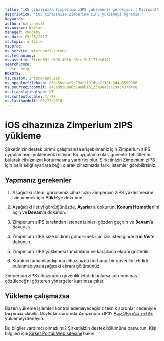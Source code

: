 ```yaml
---
title: "iOS cihazınıza Zimperium zIPS yüklemeniz gerekiyor | Microsoft Docs"
description: "iOS cihazınıza Zimperium zIPS yüklemeyi öğrenin."
keywords: 
author: barlanmsft
ms.author: barlan
manager: dougeby
ms.date: 09/25/2017
ms.topic: article
ms.prod: 
ms.service: microsoft-intune
ms.technology: 
ms.assetid: 3fcbd09f-9b96-40fb-96fe-9e5173dc6179
searchScope:
- User help
ROBOTS: 
ms.custom: intune-enduser
ms.openlocfilehash: 060a50adaf9d79df1191dbe7f704c8d4a6590966
ms.sourcegitcommit: a41ad9988a8c14e6b15123a9ea9bc29ac437a4ce
ms.translationtype: HT
ms.contentlocale: tr-TR
ms.lasthandoff: 01/25/2018
---
```

# <a name="install-zimperium-zips-on-your-ios-device"></a>iOS cihazınıza Zimperium zIPS yükleme

Şirketinizin destek birimi, çalışmanıza erişebilmeniz için Zimperium zIPS uygulamasını yüklemenizi istiyor. Bu uygulama olası güvenlik tehditlerini bularak cihazınızın korunmasına yardımcı olur. Şirketinizin Zimperium zIPS için belirlediği ayarlara bağlı olarak cihazınızda farklı istemler görebilirsiniz.

## <a name="what-you-need-to-do"></a>Yapmanız gerekenler 

1.  Aşağıdaki istemi görürseniz cihazınızın Zimperium zIPS yüklenmesine izin vermek için **Yükle**’ye dokunun.

2. Aşağıdaki iletiyi gördüğünüzde, **Ayarlar**’a dokunun, **Konum Hizmetleri**’ni açın ve **Devam**’a dokunun.

3. Zimperium zIPS tarafından istenen izinleri gözden geçirin ve **Devam**’a dokunun.

4. Zimperium zIPS size bildirim göndermek için izin istediğinde **İzin Ver**’e dokunun.

5. Zimperium zIPS yüklemesi tamamlanır ve karşılama ekranı gösterilir.

6. Kurulum tamamlandığında cihazınızda herhangi bir güvenlik tehdidi bulunmadıysa aşağıdaki ekranı görürsünüz.

Zimperium zIPS cihazınızda güvenlik tehdidi bulursa sorunun nasıl çözüleceğini gösteren yönergeler karşınıza çıkar.

## <a name="if-the-installation-doesnt-work"></a>Yükleme çalışmazsa

Bazen yükleme işlemleri kontrol edemeyeceğiniz teknik sorunlar nedeniyle başarısız olabilir. Böyle bir durumda Zimperium zIPS’i [App Store’dan el ile](https://itunes.apple.com/app/zimperium-zips/id1030924459) yüklemeyi deneyin.

Bu bilgiler yardımcı olmadı mı? Şirketinizin destek bölümüne başvurun. Kişi bilgileri için [Şirket Portalı Web sitesine](https://portal.manage.microsoft.com#HelpDeskDialog) bakın.
